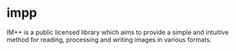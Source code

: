 # impp
IM++ is a public licensed library which aims to provide a simple and intuitive method for reading, processing and writing images in various formats.
